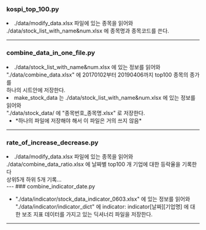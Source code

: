   
### kospi_top_100.py <ul>    
<li>./data/modify_data.xlsx 파일에 있는 종목을 읽어와 ./data/stock_list_with_name&num.xlsx 에 종목명과 종목코드를 쓴다.</li>    
 
  
---  
### combine_data_in_one_file.py <ul>    
<li>./data/stock_list_with_name&num.xlsx 에 있는 정보를 읽어와  <br>"./data/combine_data.xlsx" 에 20170102부터 20190406까지 top100 종목의 종가를 <br>하나의 시트안에 저장한다.</li>    
<li>make_stock_data 는 ./data/stock_list_with_name&num.xlsx 에 있는 정보를 읽어와 <br>"./data/stock_data/ 에 "종목번호_종목명.xlsx" 로 저장한다.    
    <ul>    
    <li>*하나의 파일에 저장해야 해서 이 파일은 거의 쓰지 않음*    
    </li>    
    </ul>    
</li>    
  
  
---  
### rate_of_increase_decrease.py <ul>    
   <li>  
   ./data/modify_data.xlsx 파일에 있는 종목을 읽어와 ./data/combine_data_ratio.xlsx 에 날짜별 top100 개 기업에 대한 등락율을 기록한다<br>  
   상위5개 하위 5개 기록...  
   </li>    
  
</ul> 
---
### combine_indicator_date.py  
<ul>    
<li>"./data/indicator/stock_data_indicator_0603.xlsx" 에 있는 정보를 읽어와  <br>"./data/indicator/indicator_dict" 에 indicator: indicator[날짜][기업명] 에 대한 보조 지표 데이터를 가지고 있는 딕셔너리 파일을 저장한다.</li>      
</ul>  
  
  
  
  
  
 ---
